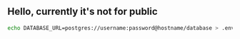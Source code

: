 ## Hello, currently it's not for public

```bash
echo DATABASE_URL=postgres://username:password@hostname/database > .env
```